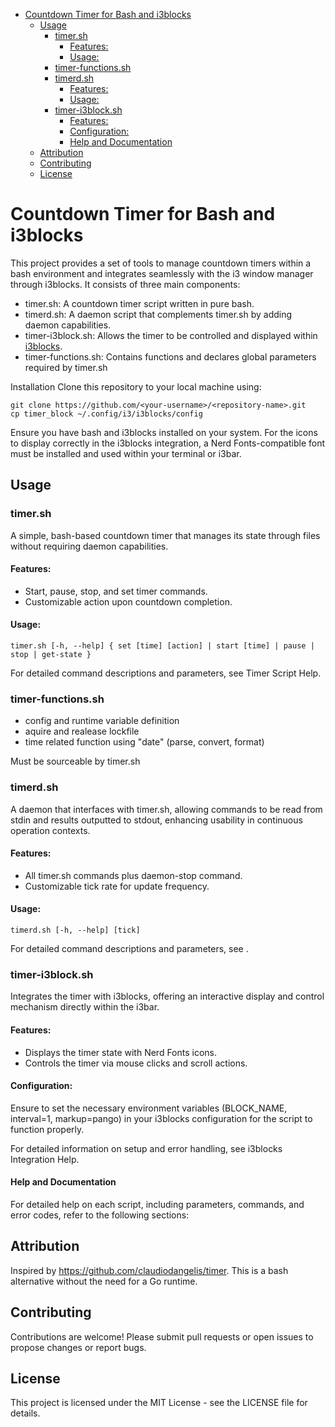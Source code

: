 - [Countdown Timer for Bash and i3blocks](#countdown-timer-for-bash-and-i3blocks)
	- [Usage](#usage)
		- [timer.sh](#timersh)
			- [Features:](#features)
			- [Usage:](#usage-1)
		- [timer-functions.sh](#timer-functionssh)
		- [timerd.sh](#timerdsh)
			- [Features:](#features-1)
			- [Usage:](#usage-2)
		- [timer-i3block.sh](#timer-i3blocksh)
			- [Features:](#features-2)
			- [Configuration:](#configuration)
			- [Help and Documentation](#help-and-documentation)
	- [Attribution](#attribution)
	- [Contributing](#contributing)
	- [License](#license)

Countdown Timer for Bash and i3blocks
=====================================
This project provides a set of tools to manage countdown timers within a bash environment and integrates seamlessly with the i3 window manager through i3blocks. It consists of three main components:

- timer.sh: A countdown timer script written in pure bash.
- timerd.sh: A daemon script that complements timer.sh by adding daemon capabilities.
- timer-i3block.sh: Allows the timer to be controlled and displayed within [i3blocks](https://github.com/vivien/i3blocks?tab=readme-ov-file#example).
- timer-functions.sh: Contains functions and declares global parameters required by timer.sh

Installation
Clone this repository to your local machine using:
```
git clone https://github.com/<your-username>/<repository-name>.git
cp timer_block ~/.config/i3/i3blocks/config
```
Ensure you have bash and i3blocks installed on your system. For the icons to display correctly in the i3blocks integration, a Nerd Fonts-compatible font must be installed and used within your terminal or i3bar.

Usage
-----
### timer.sh
A simple, bash-based countdown timer that manages its state through files without requiring daemon capabilities.

#### Features:
- Start, pause, stop, and set timer commands.
- Customizable action upon countdown completion.

#### Usage:

```
timer.sh [-h, --help] { set [time] [action] | start [time] | pause | stop | get-state }
```
For detailed command descriptions and parameters, see Timer Script Help.

### timer-functions.sh
- config and runtime variable definition
- aquire and realease lockfile
- time related function using "date" (parse, convert, format)

Must be sourceable by timer.sh

### timerd.sh

A daemon that interfaces with timer.sh, allowing commands to be read from stdin and results outputted to stdout, enhancing usability in continuous operation contexts.

#### Features:
- All timer.sh commands plus daemon-stop command.
- Customizable tick rate for update frequency.

#### Usage:

```
timerd.sh [-h, --help] [tick]
```
For detailed command descriptions and parameters, see .

### timer-i3block.sh

Integrates the timer with i3blocks, offering an interactive display and control mechanism directly within the i3bar.

#### Features:
- Displays the timer state with Nerd Fonts icons.
- Controls the timer via mouse clicks and scroll actions.

#### Configuration:
Ensure to set the necessary environment variables (BLOCK_NAME, interval=1, markup=pango) in your i3blocks configuration for the script to function properly.

For detailed information on setup and error handling, see i3blocks Integration Help.

#### Help and Documentation
For detailed help on each script, including parameters, commands, and error codes, refer to the following sections:

Attribution
-----------
Inspired by https://github.com/claudiodangelis/timer. This is a bash alternative without the need for a Go runtime.

Contributing
------------
Contributions are welcome! Please submit pull requests or open issues to propose changes or report bugs.

License
-------
This project is licensed under the MIT License - see the LICENSE file for details.
